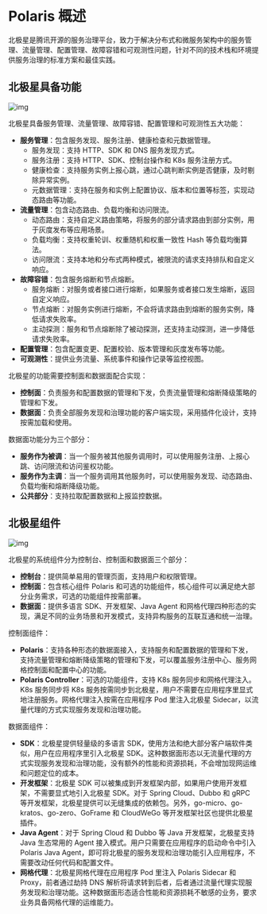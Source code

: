 # Polaris 概述

北极星是腾讯开源的服务治理平台，致力于解决分布式和微服务架构中的服务管理、流量管理、配置管理、故障容错和可观测性问题，针对不同的技术栈和环境提供服务治理的标准方案和最佳实践。

## 北极星具备功能

![img](https://cdn.jsdelivr.net/gh/letengzz/Two-C@main/img/202306301336555.png)

北极星具备服务管理、流量管理、故障容错、配置管理和可观测性五大功能：

- **服务管理**：包含服务发现、服务注册、健康检查和元数据管理。
  - 服务发现：支持 HTTP、SDK 和 DNS 服务发现方式。
  - 服务注册：支持 HTTP、SDK、控制台操作和 K8s 服务注册方式。
  - 健康检查：支持服务实例上报心跳，通过心跳判断实例是否健康，及时剔除异常实例。
  - 元数据管理：支持在服务和实例上配置协议、版本和位置等标签，实现动态路由等功能。
- **流量管理**：包含动态路由、负载均衡和访问限流。
  - 动态路由：支持自定义路由策略，将服务的部分请求路由到部分实例，用于灰度发布等应用场景。
  - 负载均衡：支持权重轮训、权重随机和权重一致性 Hash 等负载均衡算法。
  - 访问限流：支持本地和分布式两种模式，被限流的请求支持排队和自定义响应。
- **故障容错**：包含服务熔断和节点熔断。
  - 服务熔断：对服务或者接口进行熔断，如果服务或者接口发生熔断，返回自定义响应。
  - 节点熔断：对服务实例进行熔断，不会将请求路由到熔断的服务实例，降低请求失败率。
  - 主动探测：服务和节点熔断除了被动探测，还支持主动探测，进一步降低请求失败率。
- **配置管理**：包含配置变更、配置校验、版本管理和灰度发布等功能。
- **可观测性**：提供业务流量、系统事件和操作记录等监控视图。

北极星的功能需要控制面和数据面配合实现：

- **控制面**：负责服务和配置数据的管理和下发，负责流量管理和熔断降级策略的管理和下发。
- **数据面**：负责全部服务发现和治理功能的客户端实现，采用插件化设计，支持按需加载和使用。

数据面功能分为三个部分：

- **服务作为被调**：当一个服务被其他服务调用时，可以使用服务注册、上报心跳、访问限流和访问鉴权功能。
- **服务作为主调**：当一个服务调用其他服务时，可以使用服务发现、动态路由、负载均衡和熔断降级功能。
- **公共部分**：支持拉取配置数据和上报监控数据。

## 北极星组件

![img](https://cdn.jsdelivr.net/gh/letengzz/Two-C@main/img/202306301337041.png)

北极星的系统组件分为控制台、控制面和数据面三个部分：

- **控制台**：提供简单易用的管理页面，支持用户和权限管理。
- **控制面**：包含核心组件 Polaris 和可选的功能组件，核心组件可以满足绝大部分业务需求，可选的功能组件按需部署。
- **数据面**：提供多语言 SDK、开发框架、Java Agent 和网格代理四种形态的实现，满足不同的业务场景和开发模式，支持异构服务的互联互通和统一治理。

控制面组件：

- **Polaris**：支持各种形态的数据面接入，支持服务和配置数据的管理和下发，支持流量管理和熔断降级策略的管理和下发，可以覆盖服务注册中心、服务网格控制面和配置中心的功能。
- **Polaris Controller**：可选的功能组件，支持 K8s 服务同步和网格代理注入。K8s 服务同步将 K8s 服务按需同步到北极星，用户不需要在应用程序里显式地注册服务。网格代理注入按需在应用程序 Pod 里注入北极星 Sidecar，以流量代理的方式实现服务发现和治理功能。

数据面组件：

- **SDK**：北极星提供轻量级的多语言 SDK，使用方法和绝大部分客户端软件类似，用户在应用程序里引入北极星 SDK。这种数据面形态以无流量代理的方式实现服务发现和治理功能，没有额外的性能和资源损耗，不会增加现网运维和问题定位的成本。
- **开发框架**：北极星 SDK 可以被集成到开发框架内部，如果用户使用开发框架，不需要显式地引入北极星 SDK。对于 Spring Cloud、Dubbo 和 gRPC 等开发框架，北极星提供可以无缝集成的依赖包。另外，go-micro、go-kratos、go-zero、GoFrame 和 CloudWeGo 等开发框架社区也提供北极星插件。
- **Java Agent**：对于 Spring Cloud 和 Dubbo 等 Java 开发框架，北极星支持 Java 生态常用的 Agent 接入模式。用户只需要在应用程序的启动命令中引入 Polaris Java Agent，即可将北极星的服务发现和治理功能引入应用程序，不需要改动任何代码和配置文件。
- **网格代理**：北极星网格代理在应用程序 Pod 里注入 Polaris Sidecar 和 Proxy，前者通过劫持 DNS 解析将请求转到后者，后者通过流量代理实现服务发现和治理功能。这种数据面形态适合性能和资源损耗不敏感的业务，要求业务具备网格代理的运维能力。